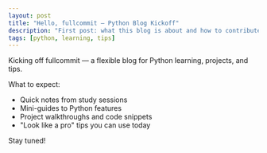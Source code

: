 ```yaml
---
layout: post
title: "Hello, fullcommit — Python Blog Kickoff"
description: "First post: what this blog is about and how to contribute notes."
tags: [python, learning, tips]
---
```


Kicking off fullcommit — a flexible blog for Python learning, projects, and tips.

What to expect:

- Quick notes from study sessions
- Mini-guides to Python features
- Project walkthroughs and code snippets
- "Look like a pro" tips you can use today

Stay tuned!


